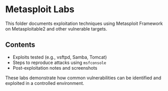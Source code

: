 # Metasploit Labs

This folder documents exploitation techniques using Metasploit Framework on Metasploitable2 and other vulnerable targets.

## Contents
- Exploits tested (e.g., vsftpd, Samba, Tomcat)
- Steps to reproduce attacks using `msfconsole`
- Post-exploitation notes and screenshots

These labs demonstrate how common vulnerabilities can be identified and exploited in a controlled environment.
